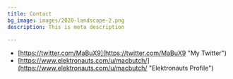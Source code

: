```yaml
---
title: Contact
bg_image: images/2020-landscape-2.png
description: This is meta description

---
```

* [https://twitter.com/MaBuX9](https://twitter.com/MaBuX9 "My Twitter")
* [https://www.elektronauts.com/u/macbutch/](https://www.elektronauts.com/u/macbutch/ "Elektronauts Profile")